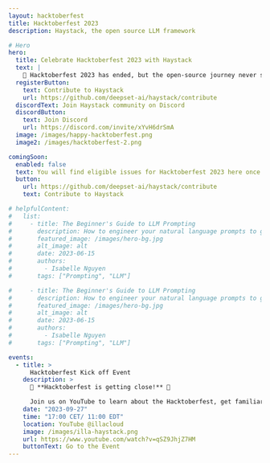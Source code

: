 ```yaml
---
layout: hacktoberfest
title: Hacktoberfest 2023
description: Haystack, the open source LLM framework

# Hero
hero:
  title: Celebrate Hacktoberfest 2023 with Haystack
  text: |
    🚀 Hacktoberfest 2023 has ended, but the open-source journey never stops! You can still contribute to Haystack and be a part of our vibrant community. Stay tuned for Hacktoberfest 2024!
  registerButton:
    text: Contribute to Haystack
    url: https://github.com/deepset-ai/haystack/contribute
  discordText: Join Haystack community on Discord
  discordButton:
    text: Join Discord
    url: https://discord.com/invite/xYvH6drSmA
  image: /images/happy-hacktoberfest.png
  image2: /images/hacktoberfest-2.png

comingSoon:
  enabled: false
  text: You will find eligible issues for Hacktoberfest 2023 here once the party starts, stay tuned! 🎉 
  button:
    url: https://github.com/deepset-ai/haystack/contribute
    text: Contribute to Haystack

# helpfulContent:
#   list:
#     - title: The Beginner's Guide to LLM Prompting
#       description: How to engineer your natural language prompts to get the best answers from a large language model
#       featured_image: /images/hero-bg.jpg
#       alt_image: alt
#       date: 2023-06-15
#       authors:
#         - Isabelle Nguyen
#       tags: ["Prompting", "LLM"]

#     - title: The Beginner's Guide to LLM Prompting
#       description: How to engineer your natural language prompts to get the best answers from a large language model
#       featured_image: /images/hero-bg.jpg
#       alt_image: alt
#       date: 2023-06-15
#       authors:
#         - Isabelle Nguyen
#       tags: ["Prompting", "LLM"]

events:
  - title: >
      Hacktoberfest Kick off Event
    description: >
      🎃 **Hacktoberfest is getting close!** 🎃

      Join us on YouTube to learn about the Hacktoberfest, get familiar with Haystack and ILLA Cloud, and explore how to contribute to them!
    date: "2023-09-27"
    time: "17:00 CET/ 11:00 EDT"
    location: YouTube @illacloud
    image: /images/illa-haystack.png
    url: https://www.youtube.com/watch?v=qSZ9JhjZ7HM
    buttonText: Go to the Event
---
```

